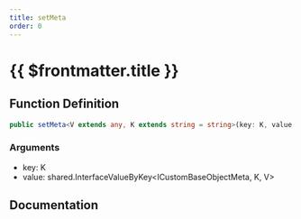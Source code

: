 ```yaml
---
title: setMeta
order: 0
---
```


# {{ $frontmatter.title }}

## Function Definition

```ts
public setMeta<V extends any, K extends string = string>(key: K, value: shared.InterfaceValueByKey<ICustomBaseObjectMeta, K, V>): void;
```

### Arguments

* key: K
* value: shared.InterfaceValueByKey<ICustomBaseObjectMeta, K, V>

## Documentation

<!--@include: ./parts/setMeta.md-->

